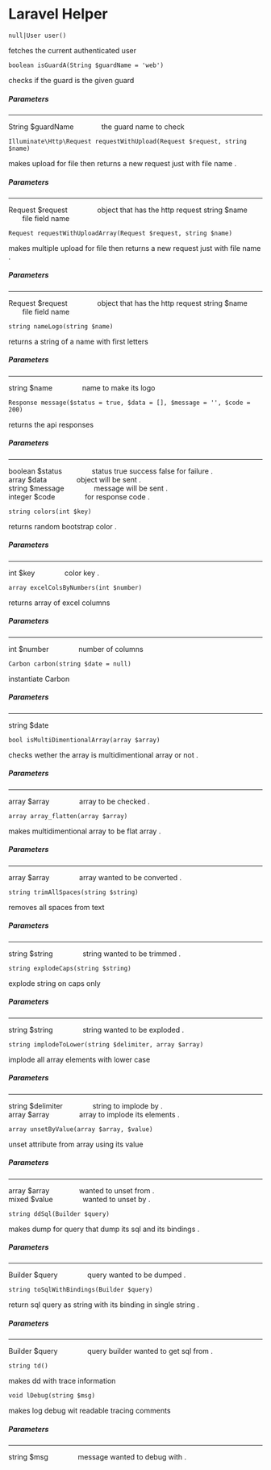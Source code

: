 # Laravel Helper

	null|User user()

fetches the current authenticated user

    boolean isGuardA(String $guardName = 'web')
checks if the guard is the given guard

##### Parameters
---

String $guardName &nbsp; &nbsp; &nbsp; &nbsp; &nbsp; &nbsp; &nbsp;the guard name to check

    Illuminate\Http\Request requestWithUpload(Request $request, string $name)
makes upload for file then returns a new request just with file name .

##### Parameters
---
Request $request &nbsp; &nbsp; &nbsp; &nbsp; &nbsp; &nbsp; &nbsp; object that has the http request
string $name &nbsp; &nbsp; &nbsp; &nbsp; &nbsp; &nbsp; &nbsp;file field name

    Request requestWithUploadArray(Request $request, string $name)

makes multiple upload for file then returns a new request just with file name .

##### Parameters
---

Request $request &nbsp; &nbsp; &nbsp; &nbsp; &nbsp; &nbsp; &nbsp; object that has the http request
string $name &nbsp; &nbsp; &nbsp; &nbsp; &nbsp; &nbsp; &nbsp;file field name

    string nameLogo(string $name)

returns a string of a name with first letters

##### Parameters
---

string $name &nbsp; &nbsp; &nbsp; &nbsp; &nbsp; &nbsp; &nbsp; name to make its logo

    Response message($status = true, $data = [], $message = '', $code = 200)

returns the api responses

##### Parameters
---

boolean $status &nbsp; &nbsp; &nbsp; &nbsp; &nbsp; &nbsp; &nbsp; status true success false for failure .<br/>
array $data &nbsp; &nbsp; &nbsp; &nbsp; &nbsp; &nbsp; &nbsp; object will be sent .<br/>
string $message &nbsp; &nbsp; &nbsp; &nbsp; &nbsp; &nbsp; &nbsp; message will be sent .<br/>
integer  $code &nbsp; &nbsp; &nbsp; &nbsp; &nbsp; &nbsp; &nbsp; for response code .<br/>

    string colors(int $key)

returns random bootstrap color .<br>

##### Parameters
---

int $key &nbsp; &nbsp; &nbsp; &nbsp; &nbsp; &nbsp; &nbsp; color key .

    array excelColsByNumbers(int $number)

returns array of excel columns<br>

##### Parameters
---

int $number &nbsp; &nbsp; &nbsp; &nbsp; &nbsp; &nbsp; &nbsp; number of columns

    Carbon carbon(string $date = null)

instantiate Carbon<br>

##### Parameters
---

string $date

    bool isMultiDimentionalArray(array $array)

checks wether the array is multidimentional array or not .<br>

##### Parameters
---

array $array &nbsp; &nbsp; &nbsp; &nbsp; &nbsp; &nbsp; &nbsp; array to be checked .

    array array_flatten(array $array)

makes multidimentional array to be flat array .<br/>

##### Parameters
---

array $array &nbsp; &nbsp; &nbsp; &nbsp; &nbsp; &nbsp; &nbsp; array wanted to be converted .<br/>

    string trimAllSpaces(string $string) 

removes all spaces from text

##### Parameters
---

string $string &nbsp; &nbsp; &nbsp; &nbsp; &nbsp; &nbsp; &nbsp; string wanted to be trimmed .<br/>

    string explodeCaps(string $string)

explode string on caps only

##### Parameters
---

string $string &nbsp; &nbsp; &nbsp; &nbsp; &nbsp; &nbsp; &nbsp; string wanted to be exploded .<br/>

    string implodeToLower(string $delimiter, array $array)

implode all array elements with lower case

##### Parameters
---

string $delimiter &nbsp; &nbsp; &nbsp; &nbsp; &nbsp; &nbsp; &nbsp; string to implode by .<br/>
array $array &nbsp; &nbsp; &nbsp; &nbsp; &nbsp; &nbsp; &nbsp; array to implode its elements .<br/>


    array unsetByValue(array $array, $value)

unset attribute from array using its value

##### Parameters
---

array  $array &nbsp; &nbsp; &nbsp; &nbsp; &nbsp; &nbsp; &nbsp; wanted to unset from . <br/>
mixed $value &nbsp; &nbsp; &nbsp; &nbsp; &nbsp; &nbsp; &nbsp; wanted to unset by . <br/>

    string ddSql(Builder $query)

makes dump for query that dump its sql and its bindings .

##### Parameters
---

Builder $query &nbsp; &nbsp; &nbsp; &nbsp; &nbsp; &nbsp; &nbsp; query wanted to be dumped . <br/>

    string toSqlWithBindings(Builder $query)

return sql query as string with its binding in single string .

##### Parameters
---

Builder $query &nbsp; &nbsp; &nbsp; &nbsp; &nbsp; &nbsp; &nbsp; query builder wanted to get sql from .

    string td()

makes dd with trace information

    void lDebug(string $msg)

makes log debug wit readable tracing comments


##### Parameters
---

string $msg &nbsp; &nbsp; &nbsp; &nbsp; &nbsp; &nbsp; &nbsp; message wanted to debug with .